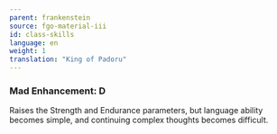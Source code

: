 ```yaml
---
parent: frankenstein
source: fgo-material-iii
id: class-skills
language: en
weight: 1
translation: "King of Padoru"
---
```


### Mad Enhancement: D

Raises the Strength and Endurance parameters, but language ability becomes simple, and continuing complex thoughts becomes difficult.
